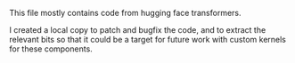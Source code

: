 This file mostly contains code from hugging face transformers.

I created a local copy to patch and bugfix the code, and to extract the relevant bits so that it could be a target for future work with custom kernels for these components.